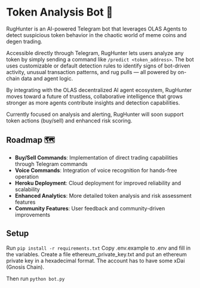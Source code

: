 # Token Analysis Bot 🤖

RugHunter is an AI-powered Telegram bot that leverages OLAS Agents to detect suspicious token behavior in the chaotic world of meme coins and degen trading.

Accessible directly through Telegram, RugHunter lets users analyze any token by simply sending a command like `/predict <token_address>`. The bot uses customizable or default detection rules to identify signs of bot-driven activity, unusual transaction patterns, and rug pulls — all powered by on-chain data and agent logic.

By integrating with the OLAS decentralized AI agent ecosystem, RugHunter moves toward a future of trustless, collaborative intelligence that grows stronger as more agents contribute insights and detection capabilities.

Currently focused on analysis and alerting, RugHunter will soon support token actions (buy/sell) and enhanced risk scoring.


## Roadmap 🗺️
- **Buy/Sell Commands**: Implementation of direct trading capabilities through Telegram commands
- **Voice Commands**: Integration of voice recognition for hands-free operation
- **Heroku Deployment**: Cloud deployment for improved reliability and scalability
- **Enhanced Analytics**: More detailed token analysis and risk assessment features
- **Community Features**: User feedback and community-driven improvements

## Setup
Run `pip install -r requirements.txt`
Copy .env.example to .env and fill in the variables.
Create a file ethereum_private_key.txt and put an ethereum private key in a hexadecimal format. The account has to have some xDai (Gnosis Chain).

Then run `python bot.py`